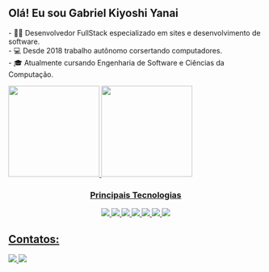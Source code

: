 ## Olá! Eu sou Gabriel Kiyoshi Yanai

<p>- 👨‍💻 Desenvolvedor FullStack especializado em sites e desenvolvimento de software. </br>
- 💻 Desde 2018 trabalho autônomo corsertando computadores.  </br>
- 🎓 Atualmente cursando Engenharia de Software e Ciências da Computação.  </br>

<div>
  <a href="https://github.com/Gabriel292Yanai">
  <img loading="lazy" height="180em" src="https://github-readme-stats.vercel.app/api/top-langs/?username=Gabriel292Yanai&layout=compact&langs_count=7&theme=dracula"/>
  <img loading="lazy" height="180em" src="https://github-readme-stats.vercel.app/api?username=Gabriel292Yanai&show_icons=true&theme=dracula&include_all_commits=true&count_private=true"/>
</div>

<h3 align="center">Principais Tecnologias</h3>
<div align="center">
  <i class="devicon-threedsmax-plain ">
    <img src="https://cdn.jsdelivr.net/gh/devicons/devicon@latest/icons/threedsmax/threedsmax-original.svg" />
  </i>
  <i class="devicon-threedsmax-plain ">
    <img src="https://cdn.jsdelivr.net/gh/devicons/devicon@latest/icons/threedsmax/threedsmax-original.svg" />
  </i>
  <i class="devicon-threedsmax-plain ">
    <img src="https://cdn.jsdelivr.net/gh/devicons/devicon@latest/icons/threedsmax/threedsmax-original.svg" />
  </i>
  <i class="devicon-threedsmax-plain ">
    <img src="https://cdn.jsdelivr.net/gh/devicons/devicon@latest/icons/threedsmax/threedsmax-original.svg" />
  </i>
  <i class="devicon-threedsmax-plain ">
    <img src="https://cdn.jsdelivr.net/gh/devicons/devicon@latest/icons/threedsmax/threedsmax-original.svg" />
  </i>
  <i class="devicon-threedsmax-plain ">
    <img src="https://cdn.jsdelivr.net/gh/devicons/devicon@latest/icons/threedsmax/threedsmax-original.svg" />
  </i>
  <i class="devicon-threedsmax-plain ">
    <img src="https://cdn.jsdelivr.net/gh/devicons/devicon@latest/icons/threedsmax/threedsmax-original.svg" />
  </i>
</div>

## Contatos:
<div>
  <a href="mailto:gkyanai292@gmail.com">
    <img src="https://img.shields.io/badge/Gmail-D14836?style=for-the-badge&logo=gmail&logoColor=white"/>
  </a>
  <a href="https://www.linkedin.com/in/gabriel-kiyoshi-yanai-3aa2171a7">
    <img src="https://img.shields.io/badge/LinkedIn-0077B5?style=for-the-badge&logo=linkedin&logoColor=white">
  </a>
</div>

